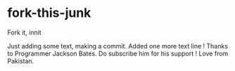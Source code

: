 # fork-this-junk

Fork it, innit

Just adding some text, making a commit.
Added one more text line ! Thanks to Programmer Jackson Bates. Do subscribe him for his support ! Love from Pakistan.
